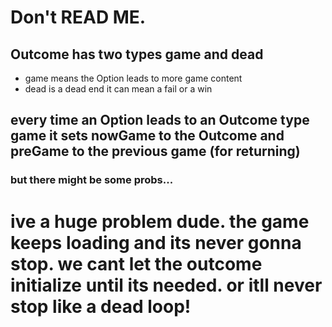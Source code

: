# Don't READ ME.

## Outcome has two types game and dead

- game means the Option leads to more game content
- dead is a dead end it can mean a fail or a win

## every time an Option leads to an Outcome type game it sets nowGame to the Outcome and preGame to the previous game (for returning)

### but there might be some probs...

# ive a huge problem dude. the game keeps loading and its never gonna stop. we cant let the outcome initialize until its needed. or itll never stop like a dead loop!
